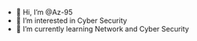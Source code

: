 - 👋 Hi, I’m @Az-95
- 👀 I’m interested in Cyber Security
- 🌱 I’m currently learning Network and Cyber Security


<!---
Az-95/Az-95 is a ✨ special ✨ repository because its `README.md` (this file) appears on your GitHub profile.
You can click the Preview link to take a look at your changes.
--->
